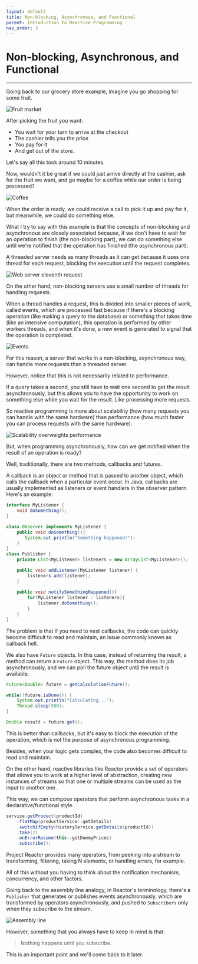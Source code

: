 ```yaml
---
layout: default
title: Non-blocking, Asynchronous, and Functional
parent: Introduction to Reactive Programming
nav_order: 3
---
```


# Non-blocking, Asynchronous, and Functional
* * *
Going back to our grocery store example, imagine you go shopping for some fruit.

![Fruit market](images/23.png)

After picking the fruit you want:
- You wait for your turn to arrive at the checkout
- The cashier tells you the price
- You pay for it
- And get out of the store. 

Let's say all this took around 10 minutes.

Now, wouldn't it be great if we could just arrive directly at the cashier, ask for the fruit we want, and go maybe for a coffee while our order is being processed?

![Coffee](images/24.png)

When the order is ready, we could receive a call to pick it up and pay for it, but meanwhile, we could do something else.

What I try to say with this example is that the concepts of non-blocking and asynchronous are closely associated because, if we don't have to wait for an operation to finish (the non-blocking part), we can do something else until we're notified that the operation has finished (the asynchronous part).

A threaded server needs as many threads as it can get because it uses one thread for each request, blocking the execution until the request completes.

![Web server eleventh request](images/03.gif)

On the other hand, non-blocking servers use a small number of threads for handling requests.

When a thread handles a request, this is divided into smaller pieces of work, called events, which are processed fast because if there's a blocking operation (like making a query to the database) or something that takes time (like an intensive computation), this operation is performed by other workers threads, and when it's done, a new event is generated to signal that the operation is completed.

![Events](images/25.png)

For this reason, a server that works in a non-blocking, asynchronous way, can handle more requests than a threaded server.

However, notice that this is not necessarily related to performance.

If a query takes a second, you still have to wait one second to get the result asynchronously, but this allows you to have the opportunity to work on something else while you wait for the result. Like processing more requests.

So reactive programming is more about scalability (how many requests you can handle with the same hardware) than performance (how much faster you can process requests with the same hardware).

![Scalability overweights performance](images/26.png)

But, when programming asynchronously, how can we get notified when the result of an operation is ready?

Well, traditionally, there are two methods, callbacks and futures.

A callback is an object or method that is passed to another object, which calls the callback when a particular event occur. In Java, callbacks are usually implemented as listeners or event handlers in the observer pattern. Here's an example:
```java
interface MyListener {
    void doSomething();
}

class Observer implements MyListener {
    public void doSomething(){
       System.out.println("Something happened!");
    }
}
class Publisher {
    private List<MyListener> listeners = new ArrayList<MyListener>();

    public void addListener(MyListener listener) {
        listeners.add(listener);
    }
                        
    public void notifySomethingHappened(){
        for(MyListener listener : listeners){
            listener.doSomething();
        }
    }
}
```

The problem is that if you need to nest callbacks, the code can quickly become difficult to read and maintain, an issue commonly known as callback hell.

We also have `Future` objects. In this case, instead of returning the result, a method can return a `Future` object. This way, the method does its job asynchronously, and we can poll the future object until the result is available.
```java
Future<Double> future = getCalculationFuture();

while(!future.isDone()) {
    System.out.println("Calculating...");
    Thread.sleep(500);
}

Double result = future.get();
```

This is better than callbacks, but it's easy to block the execution of the operation, which is not the purpose of asynchronous programming.

Besides, when your logic gets complex, the code also becomes difficult to read and maintain.

On the other hand, reactive libraries like Reactor provide a set of operators that allows you to work at a higher level of abstraction, creating new instances of streams so that one or multiple streams can be used as the input to another one.

This way, we can compose operators that perform asynchronous tasks in a declarative/functional style. 
```java
service.getProduct(productId) 
    .flatMap(productService::getDetails) 
    .switchIfEmpty(historyService.getDetails(productId)) 
    .take(2)
    .onErrorResume(this::getDummyPrices)
    .subscribe();
```

Project Reactor provides many operators, from peeking into a stream to transforming, filtering, taking N elements, or handling errors, for example.

All of this without you having to think about the notification mechanism, concurrency, and other factors. 

Going back to the assembly line analogy, in Reactor's terminology, there's a `Publisher` that generates or publishes events asynchronously, which are transformed by operators asynchronously, and pushed to `Subscribers` only when they subscribe to the stream.

![Assembly line](images/27.png)

However, something that you always have to keep in mind is that:

> Nothing happens until you subscribe.

This is an important point and we'll come back to it later.

